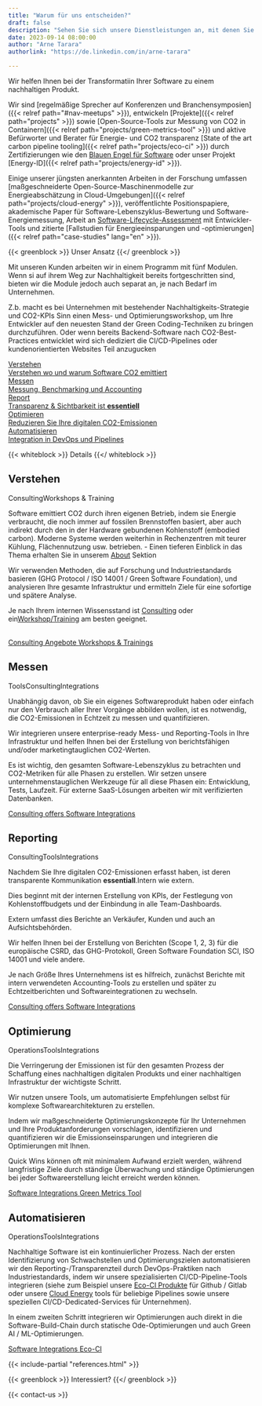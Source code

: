 ```yaml
---
title: "Warum für uns entscheiden?"
draft: false
description: "Sehen Sie sich unsere Dienstleistungen an, mit denen Sie Ihren Software-Stack grüner gestalten können"
date: 2023-09-14 08:00:00
author: "Arne Tarara"
authorlink: "https://de.linkedin.com/in/arne-tarara"

---
```


Wir helfen Ihnen bei der Transformatiin Ihrer Software zu einem nachhaltigen Produkt.

Wir sind [regelmäßige Sprecher auf Konferenzen und Branchensymposien]({{< relref path="#nav-meetups" >}}), entwickeln
[Projekte]({{< relref path="projects" >}}) sowie [Open-Source-Tools zur Messung von CO2 in Containern]({{< relref path="projects/green-metrics-tool" >}}) und aktive Befürworter und Berater für Energie- und CO2 transparenz [State of the art carbon pipeline tooling]({{< relref path="projects/eco-ci" >}})
durch Zertifizierungen wie den [Blauen Engel für Software](https://www.blauer-engel.de/de/produktwelt/ressourcen-und-energieeffiziente-softwareprodukte) oder unser Projekt [Energy-ID]({{< relref path="projects/energy-id" >}}).

Einige unserer jüngsten anerkannten Arbeiten in der Forschung umfassen
[maßgeschneiderte Open-Source-Maschinenmodelle zur Energieabschätzung in Cloud-Umgebungen]({{< relref path="projects/cloud-energy" >}}), veröffentlichte Positionspapiere, akademische Paper für Software-Lebenszyklus-Bewertung und Software-Energiemessung, Arbeit an
[Software-Lifecycle-Assessment](https://publication2023.bits-und-baeume.org/#book/38) mit Entwickler-Tools und zitierte
[Fallstudien für Energieeinsparungen und -optimierungen]({{< relref path="case-studies" lang="en" >}}).

{{< greenblock >}}
Unser Ansatz
{{</ greenblock >}}


Mit unseren Kunden arbeiten wir in einem Programm mit fünf Modulen. Wenn si auf ihrem Weg zur Nachhaltigkeit bereits fortgeschritten sind, bieten wir die Module jedoch auch separat an, je nach Bedarf im Unternehmen.

Z.b. macht es bei Unternehmen mit bestehender Nachhaltigkeits-Strategie und CO2-KPIs Sinn einen Mess- und Optimierungsworkshop, um Ihre Entwickler auf den neuesten Stand der Green Coding-Techniken zu bringen durchzuführen. Oder wenn bereits Backend-Software nach CO2-Best-Practices entwicklet wird sich dediziert die CI/CD-Pipelines oder kundenorientierten Websites Teil anzugucken

<div class="ui five stackable steps">
  <a class="ui step segment" href="#understand">
    <i class="graduation icon"></i>
    <div class="content">
      <div class="title">Verstehen</div>
       <div class="description">Verstehen wo und warum Software CO2 emittiert</div>
    </div>
  </a>
  <a class="ui step segment" href="#assess">
    <i class="calculator icon"></i>
    <div class="content">
      <div class="title">Messen</div>
       <div class="description">Messung, Benchmarking und Accounting</div>
    </div>
  </a>
  <a class="ui step segment" href="#report">
    <i class="edit icon"></i>
    <div class="content">
      <div class="title">Report</div>
       <div class="description">Transparenz & Sichtbarkeit ist <strong>essentiell</strong></div>
    </div>
  </a>
  <a class="ui step segment" href="#optimise">
    <i class="tachometer alternate icon"></i>
    <div class="content">
      <div class="title">Optimieren</div>
      <div class="description">Reduzieren Sie Ihre digitalen CO2-Emissionen</div>
    </div>
  </a>
  <a class="ui step segment" href="#automate">
    <i class="robot icon"></i>
    <div class="content">
      <div class="title">Automatisieren</div>
      <div class="description">Integration in DevOps und Pipelines</div>
    </div>
  </a>
</div>

{{< whiteblock >}}
Details
{{</ whiteblock >}}



<div id="understand" class="ui raised padded orange stacked segment">
    <div class="ui items">
      <div class="item">
        <div class="ui mini image">
        </div>
        <div class="content">
          <h2>Verstehen</h2>
          <div class="meta">
            <i class="icon graduation"></i><span class="ui label">Consulting</span><span class="ui label">Workshops & Training</span>
          </div>
          <div class="description">
            <p>Software emittiert CO2 durch ihren eigenen Betrieb, indem sie Energie verbraucht, die noch immer auf fossilen Brennstoffen basiert, aber auch indirekt durch den in der Hardware gebundenen Kohlenstoff (embodied carbon). Moderne Systeme werden weiterhin in Rechenzentren mit teurer Kühlung, Flächennutzung usw. betrieben. - Einen tieferen Einblick in das Thema erhalten Sie in unserem <a href="/de/about">About</a> Sektion</p>
            <p>Wir verwenden Methoden, die auf Forschung und Industriestandards basieren (GHG Protocol / ISO 14001 / Green Software Foundation), und analysieren Ihre gesamte Infrastruktur und ermitteln Ziele für eine sofortige und spätere Analyse.</p>
            <p>Je nach Ihrem internen Wissensstand ist <a href="/services/consulting">Consulting</a> oder ein<a href="/services/workshops-and-trainings">Workshop/Training</a> am besten geeignet.</p>
            <br>
          </div>
            <a class="ui right floated primary button distance-top" href="/services/consulting">
              Consulting Angebote
              <i class="right chevron icon"></i>
            </a>
            <a class="ui right floated primary button distance-top" href="/services/workshops-and-trainings">
              Workshops & Trainings
              <i class="right chevron icon"></i>
            </a>
        </div>
      </div>
    </div>          
</div>


<div id="assess" class="ui raised padded yellow stacked segment">
    <div class="ui items">    
      <div class="item">
        <div class="ui mini image">
        </div>
        <div class="content">
          <h2>Messen</h2>
          <div class="meta">
            <i class="icon calculator"></i> <span class="ui label">Tools</span><span class="ui label">Consulting</span><span class="ui label">Integrations</span>
          </div>
          <div class="description">
            <p>Unabhängig davon, ob Sie ein eigenes Softwareprodukt haben oder einfach nur den Verbrauch aller Ihrer Vorgänge abbilden wollen, ist es notwendig, die CO2-Emissionen in Echtzeit zu messen und quantifizieren.</p>
            <p>Wir integrieren unsere enterprise-ready Mess- und Reporting-Tools in Ihre Infrastruktur und helfen Ihnen bei der Erstellung von berichtsfähigen und/oder marketingtauglichen CO2-Werten.</p>
            <p>Es ist wichtig, den gesamten Software-Lebenszyklus zu betrachten und CO2-Metriken für alle Phasen zu erstellen. Wir setzen unsere unternehmenstauglichen Werkzeuge für all diese Phasen ein: Entwicklung, Tests, Laufzeit. Für externe SaaS-Lösungen arbeiten wir mit  verifizierten Datenbanken.</p>
          </div>
          <a class="ui right floated primary button distance-top" href="/services/consulting">
              Consulting offers
              <i class="right chevron icon"></i>
          </a>
          <a class="ui right floated primary button distance-top" href="/services/development-and-integrations">
              Software Integrations
              <i class="right chevron icon"></i>
          </a>
        </div>
      </div>
    </div>
</div>

<div id="report" class="ui raised padded teal stacked segment">
    <div class="ui items">    
      <div class="item">
        <div class="ui mini image">
        </div>
        <div class="content">
          <h2>Reporting</h2>
          <div class="meta">
            <i class="icon edit"></i><span class="ui label">Consulting</span><span class="ui label">Tools</span><span class="ui label">Integrations</span>
          </div>
          <div class="description">
              <p>Nachdem Sie Ihre digitalen CO2-Emissionen erfasst haben, ist deren transparente Kommunikation <strong>essentiall</strong>.Intern wie extern.</p>
            <p>Dies beginnt mit der internen Erstellung von KPIs, der Festlegung von Kohlenstoffbudgets und der Einbindung in alle Team-Dashboards.</p>
            <p>Extern umfasst dies Berichte an Verkäufer, Kunden und auch an Aufsichtsbehörden.</p>
            <p>Wir helfen Ihnen bei der Erstellung von Berichten (Scope 1, 2, 3) für die europäische CSRD, das GHG-Protokoll, Green Software Foundation SCI, ISO 14001 und viele andere.</p>
            <p>Je nach Größe Ihres Unternehmens ist es hilfreich, zunächst Berichte mit intern verwendeten Accounting-Tools zu erstellen und später zu Echtzeitberichten und Softwareintegrationen zu wechseln.</p>
          </div>
          <a class="ui right floated primary button distance-top" href="/services/consulting">
              Consulting offers
              <i class="right chevron icon"></i>
          </a>
          <a class="ui right floated primary button distance-top" href="/services/development-and-integrations">
              Software Integrations
              <i class="right chevron icon"></i>
          </a>
        </div>       
      </div>
    </div>
</div>

<div id="optimise" class="ui raised padded olive stacked segment">
    <div class="ui items">    
      <div class="item">
        <div class="ui mini image">
        </div>
        <div class="content">
          <h2>Optimierung</h2>
          <div class="meta">
            <i class="icon tachometer alternate"></i><span class="ui label">Operations</span><span class="ui label">Tools</span><span class="ui label">Integrations</span>
          </div>
          <div class="description">
            <p>Die Verringerung der Emissionen ist für den gesamten Prozess der Schaffung eines nachhaltigen digitalen Produkts und einer nachhaltigen Infrastruktur der wichtigste Schritt.</p>
            <p>Wir nutzen unsere Tools, um automatisierte Empfehlungen selbst für komplexe Softwarearchitekturen zu erstellen.</p>
            <p>Indem wir maßgeschneiderte Optimierungskonzepte für Ihr Unternehmen und Ihre Produktanforderungen vorschlagen, identifizieren und quantifizieren wir die Emissionseinsparungen und integrieren die Optimierungen mit Ihnen.</p>
            <p>Quick Wins können oft mit minimalem Aufwand erzielt werden, während langfristige Ziele durch ständige Überwachung und ständige Optimierungen bei jeder Softwareerstellung leicht erreicht werden können.</p>
          </div>
          <a class="ui right floated primary button distance-top" href="/consulting/development-and-integrations">
              Software Integrations
              <i class="right chevron icon"></i>
          </a>
          <a class="ui right floated primary button distance-top"href="/projects/green-metrics-tool">
              Green Metrics Tool
              <i class="right chevron icon"></i>
          </a>
        </div>       
      </div>
    </div>
</div>

<div id="automate" class="ui raised padded green stacked segment">
    <div class="ui items">    
      <div class="item">
        <div class="ui mini image">
        </div>
        <div class="content">
          <h2>Automatisieren</h2>
          <div class="meta">
            <span class="ui label">Operations</span><span class="ui label">Tools</span><span class="ui label">Integrations</span>
          </div>
          <div class="description">
            <p>Nachhaltige Software ist ein kontinuierlicher Prozess. Nach der ersten Identifizierung von Schwachstellen und Optimierungszielen automatisieren wir den Reporting-/Transparenzteil durch DevOps-Praktiken nach Industriestandards, indem wir unsere spezialisierten CI/CD-Pipeline-Tools integrieren (siehe zum Beispiel unsere <a href="/projects/eco-ci/">Eco-CI Produkte</a> für Github / Gitlab oder unsere <a href="/projects/cloud-energy/">Cloud Energy</a> tools für beliebige Pipelines sowie unsere speziellen CI/CD-Dedicated-Services für Unternehmen).</p>
            <p>In einem zweiten Schritt integrieren wir Optimierungen auch direkt in die Software-Build-Chain durch statische Ode-Optimierungen und auch Green AI / ML-Optimierungen.</p>
          </div>
          <a class="ui right floated primary button distance-top" href="/services/software-integrations">
              Software Integrations
              <i class="right chevron icon"></i>
          </a>
          <a class="ui right floated primary button distance-top" href="/projects/eco-ci">
              Eco-CI
              <i class="right chevron icon"></i>
          </a>
        </div>       
      </div>
    </div>
</div>



{{< include-partial "references.html" >}}

{{< greenblock >}}
Interessiert?
{{</ greenblock >}}

{{< contact-us >}}
